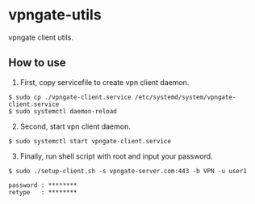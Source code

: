 # vpngate-utils

vpngate client utils.

## How to use

1. First, copy servicefile to create vpn client daemon.

```
$ sudo cp ./vpngate-client.service /etc/systemd/system/vpngate-client.service
$ sudo systemctl daemon-reload
```

2. Second, start vpn client daemon.

```
$ sudo systemctl start vpngate-client.service
```

3. Finally, run shell script with root and input your password.

```
$ sudo ./setup-client.sh -s vpngate-server.com:443 -b VPN -u user1

password : ********
retype   : ********
```
